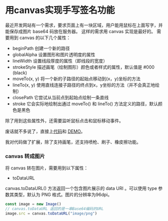 # 用canvas实现手写签名功能
最近开发网站有一个需求，要求页面上有一块区域，用户能用鼠标在上面写字，并能保存成图片 base64 码放在服务器。
这样的需求用 canvas 实现是最好的。
需要用到 canvas 的以下几个属性：

  * beginPath 创建一个新的路径
  * globalAlpha 设置图形和图片透明度的属性
  * lineWidth 设置线段厚度的属性（即线段的宽度）
  * strokeStyle 描述画笔（绘制图形）颜色或者样式的属性，默认值是 #000 (black)
  * moveTo(x, y)  将一个新的子路径的起始点移动到(x，y)坐标的方法
  * lineTo(x, y) 使用直线连接子路径的终点到x，y坐标的方法（并不会真正地绘制）
  * closePath 它尝试从当前点到起始点绘制一条直线
  * stroke 它会实际地绘制出通过 moveTo() 和 lineTo() 方法定义的路径，默认颜色是黑色

除了用到这些属性外，还需要监听鼠标点击和鼠标移动事件。

废话就不多说了，直接上[代码](https://github.com/woai3c/2017ife-task/tree/master/hard/drawing)和 [DEMO](http://htmlpreview.github.io/?https://github.com/woai3c/2017ife-task/blob/master/hard/drawing/index.html)。

我对代码做了扩展，除了支持画笔，还支持喷枪、刷子、橡皮擦功能。
### canvas 转成图片
将 canvas 转在图片，需要用到以下属性：
* toDataURL

canvas.toDataURL() 方法返回一个包含图片展示的 data URI 。可以使用 type 参数其类型，默认为 PNG 格式。图片的分辨率为96dpi。

```js
const image = new Image()
// canvas.toDataURL 返回的是一串Base64编码的URL
image.src = canvas.toDataURL("image/png")
```
